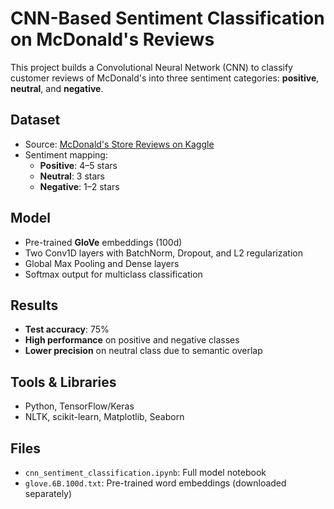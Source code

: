 # CNN-Based Sentiment Classification on McDonald's Reviews

This project builds a Convolutional Neural Network (CNN) to classify customer reviews of McDonald's into three sentiment categories: **positive**, **neutral**, and **negative**.

## Dataset
- Source: [McDonald's Store Reviews on Kaggle](https://www.kaggle.com/datasets/nelgiriyewithana/mcdonalds-store-reviews/data)
- Sentiment mapping:
  - **Positive**: 4–5 stars
  - **Neutral**: 3 stars
  - **Negative**: 1–2 stars

## Model
- Pre-trained **GloVe** embeddings (100d)
- Two Conv1D layers with BatchNorm, Dropout, and L2 regularization
- Global Max Pooling and Dense layers
- Softmax output for multiclass classification

## Results
- **Test accuracy**: 75%
- **High performance** on positive and negative classes
- **Lower precision** on neutral class due to semantic overlap

## Tools & Libraries
- Python, TensorFlow/Keras
- NLTK, scikit-learn, Matplotlib, Seaborn

## Files
- `cnn_sentiment_classification.ipynb`: Full model notebook
- `glove.6B.100d.txt`: Pre-trained word embeddings (downloaded separately)
